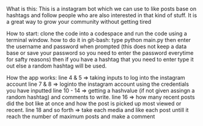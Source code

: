 What is this: 
    This is a instagram bot which we can use to like posts base on hashtags and follow people who are also interested in that kind of stuff.
    It is a great way to grow your community without getting tired

How to start: 
    clone the code into a codespace and run the code using a terminal window.
    how to do it in git-bash:
        type python main.py
        then enter the username and password when prompted (this does not keep a data base or save your password so you need to enter the password everytime for safty reasons)
        then if you have a hashtag that you need to enter type it out else a random hashtag will be used.
    
How the app works: 
    line 4 & 5 => taking inputs to log into the instagram account
    line 7 & 8 => loginto the instagram account using the credentials you have inputted
    line 10 - 14 => getting a hashvalue (if not given assingn a random hashtag) and comments to write.
    line 16 => how many recent posts did the bot like at once and how the post is picked up most viewed or recent.
    line 18 and so forth => take each media and like each post untill it reach the number of maximum posts and make a comment
